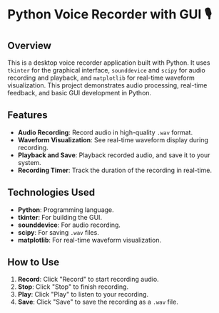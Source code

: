 # Python Voice Recorder with GUI 🎙️

## Overview
This is a desktop voice recorder application built with Python. It uses `tkinter` for the graphical interface, `sounddevice` and `scipy` for audio recording and playback, and `matplotlib` for real-time waveform visualization. This project demonstrates audio processing, real-time feedback, and basic GUI development in Python.

## Features
- **Audio Recording**: Record audio in high-quality `.wav` format.
- **Waveform Visualization**: See real-time waveform display during recording.
- **Playback and Save**: Playback recorded audio, and save it to your system.
- **Recording Timer**: Track the duration of the recording in real-time.

## Technologies Used
- **Python**: Programming language.
- **tkinter**: For building the GUI.
- **sounddevice**: For audio recording.
- **scipy**: For saving `.wav` files.
- **matplotlib**: For real-time waveform visualization.

## How to Use
1. **Record**: Click "Record" to start recording audio.
2. **Stop**: Click "Stop" to finish recording.
3. **Play**: Click "Play" to listen to your recording.
4. **Save**: Click "Save" to save the recording as a `.wav` file.
